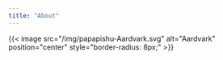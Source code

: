 ```yaml
---
title: "About"
---
```

{{< image src="/img/papapishu-Aardvark.svg" alt="Aardvark" position="center" style="border-radius: 8px;" >}}
